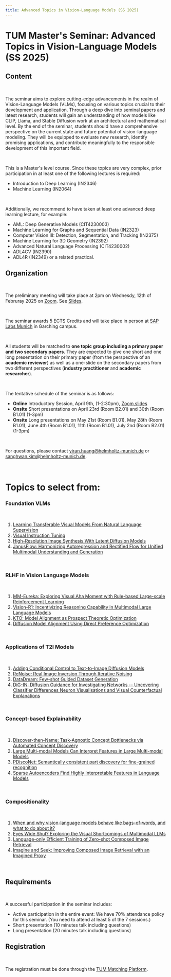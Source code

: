 ```yaml
---
title: Advanced Topics in Vision-Language Models (SS 2025)
---
```

# TUM Master's Seminar: Advanced Topics in Vision-Language Models (SS 2025)

## Content

</br>

The seminar aims to explore cutting-edge advancements in the realm of Vision-Language Models (VLMs), focusing on various topics crucial to their development and application. Through a deep dive into seminal papers and latest research, students will gain an understanding of how models like CLIP, Llama, and Stable Diffusion work at an architectural and mathematical level. By the end of the seminar, students should have a comprehensive perspective on the current state and future potential of vision-language modeling. They will be equipped to evaluate new research, identify promising applications, and contribute meaningfully to the responsible development of this important field.

</br>

This is a Master's level course. Since these topics are very complex, prior participation in at least one of the following lectures is required:
- Introduction to Deep Learning (IN2346)
- Machine Learning (IN2064)

</br>

Additionally, we recommend to have taken at least one advanced deep learning lecture, for example:
- AML: Deep Generative Models (CIT4230003)
- Machine Learning for Graphs and Sequential Data (IN2323)
- Computer Vision III: Detection, Segmentation, and Tracking (IN2375)
- Machine Learning for 3D Geometry (IN2392)
- Advanced Natural Language Processing (CIT4230002)
- ADL4CV (IN2390)
- ADL4R (IN2349)
or a related practical.

## Organization

</br>

The preliminary meeting will take place at 2pm on Wednesdy, 12th of Februray 2025 on [Zoom](https://tum-conf.zoom-x.de/j/8713460070?pwd=SEd6a2QycjF0VnMzOGVDOXpuNzkwQT09). See [Slides](https://drive.google.com/file/d/1INDmalibspXghQrTBPgGS65rygeZ9sjJ/view?usp=drive_link).

</br>

The seminar awards 5 ECTS Credits and will take place in person at [SAP Labs Munich](https://www.google.com/maps/place/SAP+Labs+Munich+(MUE03)/@48.2637921,11.6667211,15.71z/data=!4m6!3m5!1s0x479e73ae34549fab:0xcf849163c0750852!8m2!3d48.2641469!4d11.6610809!16s%2Fg%2F11s93pl1ct?entry=ttu&g_ep=EgoyMDI1MDMwMi4wIKXMDSoJLDEwMjExNDUzSAFQAw%3D%3D) in Garching campus.

</br>

All students will be matched to __one topic group including a primary paper and two secondary papers__. They are expected to give one short and one long presentation on their primary paper (from the perspective of an __academic reviewer__) as well as a one-slide on the secondary papers from two different perspectives (__industry practitioner__ and __academic researcher__).

</br>

The tentative schedule of the seminar is as follows:
- __Online__ Introductory Session, April 9th, (1-2:30pm), [Zoom](https://tum-conf.zoom-x.de/j/64655141614?pwd=3iLEwrAUhs369HEbTS3waR1mdbv5Ws.1),[slides](https://drive.google.com/file/d/11p-U8RBOeRyeIaNBcJlm2QoDYdI51zS1/view?usp=sharing)    
- __Onsite__ Short presentations on April 23rd (Room B2.01) and 30th (Room B1.01) (1-3pm)
- __Onsite__ Long presentations on May 21st (Room B1.01), May 28th (Room B1.01), June 4th (Room B1.01), 11th (Room B1.01), July 2nd (Room B2.01) (1-3pm)

</br>

For questions, please contact yiran.huang@helmholtz-munich.de or sanghwan.kim@helmholtz-munich.de.

</br>

# Topics to select from:

### Foundation VLMs

</br>

1. [Learning Transferable Visual Models From Natural Language Supervision](https://arxiv.org/abs/2103.00020)
2. [Visual Instruction Tuning](https://arxiv.org/abs/2304.08485)
3. [High-Resolution Image Synthesis With Latent Diffusion Models](https://arxiv.org/abs/2112.10752)
4. [JanusFlow: Harmonizing Autoregression and Rectified Flow for Unified Multimodal Understanding and Generation](https://arxiv.org/abs/2411.07975)

</br>

### RLHF in Vision Language Models

</br>

1. [MM-Eureka: Exploring Visual Aha Moment with Rule-based Large-scale Reinforcement Learning](https://arxiv.org/abs/2503.07365)
2. [Vision-R1: Incentivizing Reasoning Capability in Multimodal Large Language Models](https://arxiv.org/abs/2503.06749)
3. [KTO: Model Alignment as Prospect Theoretic Optimization](https://arxiv.org/abs/2402.01306)
4. [Diffusion Model Alignment Using Direct Preference Optimization](https://arxiv.org/abs/2311.12908)

</br>

### Applications of T2I Models

</br>

1. [Adding Conditional Control to Text-to-Image Diffusion Models](https://arxiv.org/abs/2302.05543)
2. [ReNoise: Real Image Inversion Through Iterative Noising](https://arxiv.org/abs/2403.14602)
3. [DataDream: Few-shot Guided Dataset Generation](https://arxiv.org/abs/2407.10910)
4. [DiG-IN: Diffusion Guidance for Investigating Networks -- Uncovering Classifier Differences Neuron Visualisations and Visual Counterfactual Explanations](https://arxiv.org/abs/2311.17833)

</br>

### Concept-based Explainability 

</br>

1. [Discover-then-Name: Task-Agnostic Concept Bottlenecks via Automated Concept Discovery](https://arxiv.org/abs/2407.14499)
2. [Large Multi-modal Models Can Interpret Features in Large Multi-modal Models](https://arxiv.org/abs/2411.14982)
3. [PDiscoNet: Semantically consistent part discovery for fine-grained recognition](https://arxiv.org/abs/2309.03173)
4. [Sparse Autoencoders Find Highly Interpretable Features in Language Models ](https://arxiv.org/abs/2309.08600)
</br>

### Compositionality

</br>

1. [When and why vision-language models behave like bags-of-words, and what to do about it?](https://arxiv.org/abs/2210.01936)
2. [Eyes Wide Shut? Exploring the Visual Shortcomings of Multimodal LLMs](https://arxiv.org/abs/2401.06209)
3. [Language-only Efficient Training of Zero-shot Composed Image Retrieval](https://arxiv.org/abs/2312.01998)
4. [Imagine and Seek: Improving Composed Image Retrieval with an Imagined Proxy](https://arxiv.org/abs/2411.16752)


</br>

## Requirements

</br>

A successful participation in the seminar includes:
- Active participation in the entire event: We have 70% attendance policy for this seminar. (You need to attend at least 5 of the 7 sessions.)
- Short presentation (10 minutes talk including questions)
- Long presentation (20 minutes talk including questions)

## Registration

</br>

The registration must be done through the [TUM Matching Platform](https://matching.in.tum.de/).